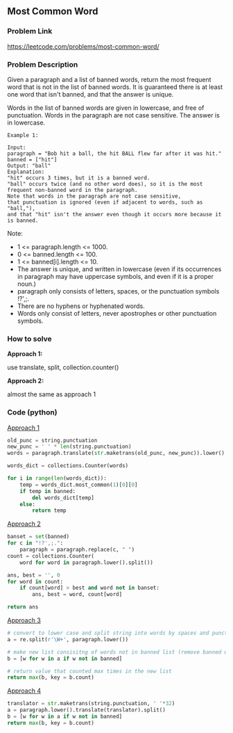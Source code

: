 ## Most Common Word

### Problem Link

https://leetcode.com/problems/most-common-word/

### Problem Description 

Given a paragraph and a list of banned words, return the most frequent word that is not in the list of banned words.  It is guaranteed there is at least one word that isn't banned, and that the answer is unique.

Words in the list of banned words are given in lowercase, and free of punctuation.  Words in the paragraph are not case sensitive.  The answer is in lowercase.

```
Example 1: 

Input: 
paragraph = "Bob hit a ball, the hit BALL flew far after it was hit."
banned = ["hit"]
Output: "ball"
Explanation: 
"hit" occurs 3 times, but it is a banned word.
"ball" occurs twice (and no other word does), so it is the most frequent non-banned word in the paragraph. 
Note that words in the paragraph are not case sensitive,
that punctuation is ignored (even if adjacent to words, such as "ball,"), 
and that "hit" isn't the answer even though it occurs more because it is banned.

```

Note:

* 1 <= paragraph.length <= 1000.
* 0 <= banned.length <= 100.
* 1 <= banned[i].length <= 10.
* The answer is unique, and written in lowercase (even if its occurrences in paragraph may have uppercase symbols, and even if it is a proper noun.)
* paragraph only consists of letters, spaces, or the punctuation symbols !?',;.
* There are no hyphens or hyphenated words.
* Words only consist of letters, never apostrophes or other punctuation symbols.

### How to solve 

**Approach 1:** 

use translate, split, collection.counter()

**Approach 2:** 

almost the same as approach 1


### Code (python)

[Approach 1](https://github.com/yanray/leetcode/blob/master/problems/0819Most_Common_Word/0819Most_Common_Word1.py)

```python
old_punc = string.punctuation
new_punc = ' ' * len(string.punctuation)
words = paragraph.translate(str.maketrans(old_punc, new_punc)).lower().split()

words_dict = collections.Counter(words)

for i in range(len(words_dict)):
    temp = words_dict.most_common(1)[0][0]
    if temp in banned:
        del words_dict[temp]
    else:
        return temp
```


[Approach 2](https://github.com/yanray/leetcode/blob/master/problems/0819Most_Common_Word/0819Most_Common_Word2.py)

```python
banset = set(banned)
for c in "!?',;.":
    paragraph = paragraph.replace(c, " ")
count = collections.Counter(
    word for word in paragraph.lower().split())

ans, best = '', 0
for word in count:
    if count[word] > best and word not in banset:
        ans, best = word, count[word]

return ans
```


[Approach 3](https://github.com/yanray/leetcode/blob/master/problems/0819Most_Common_Word/0819Most_Common_Word3.py)

```python
# convert to lower case and split string into words by spaces and punctuation
a = re.split(r'\W+', paragraph.lower())

# make new list consisitng of words not in banned list (remove banned words)
b = [w for w in a if w not in banned]

# return value that counted max times in the new list
return max(b, key = b.count)
```

[Approach 4](https://github.com/yanray/leetcode/blob/master/problems/0819Most_Common_Word/0819Most_Common_Word4.py)

```python
translator = str.maketrans(string.punctuation, ' '*32)
a = paragraph.lower().translate(translator).split()
b = [w for w in a if w not in banned]
return max(b, key = b.count)
```

